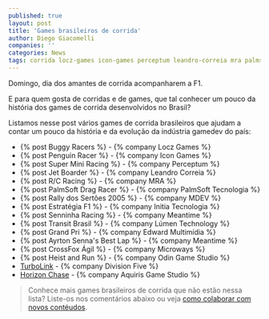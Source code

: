 ```yaml
---
published: true
layout: post
title: 'Games brasileiros de corrida'
author: Diego Giacomelli
companies: ''
categories: News
tags: corrida locz-games icon-games perceptum leandro-correia mra palmsoft-tecnologia mdev initia-tecnologia meantime lumen-technology edward-multimídia microways odin-game-studio division-five aquiris-game-studio
---
```

Domingo, dia dos amantes de corrida acompanharem a F1.

E para quem gosta de corridas e de games, que tal conhecer um pouco da história dos games de corrida desenvolvidos no Brasil?

Listamos nesse post vários games de corrida brasileiros que ajudam a contar um pouco da história e da evolução da indústria gamedev do país:

* {% post Buggy Racers %} - {% company Locz Games %}
* {% post Penguin Racer %} - {% company Icon Games %}
* {% post Super Mini Racing %} - {% company Perceptum %}
* {% post Jet Boarder %} - {% company Leandro Correia %}
* {% post R/C Racing %} - {% company MRA %}
* {% post PalmSoft Drag Racer %} - {% company PalmSoft Tecnologia %}
* {% post Rally dos Sertões 2005 %} - {% company MDEV %}
* {% post Estratégia F1 %} - {% company Initia Tecnologia %}
* {% post Senninha Racing %} - {% company Meantime %}
* {% post Transit Brasil %} - {% company Lúmen Technology %}
* {% post Grand Pri %} - {% company Edward Multimídia %}
* {% post Ayrton Senna's Best Lap %} - {% company Meantime %}
* {% post CrossFox Ágil %} - {% company Microways %}
* {% post Heist and Run %} - {% company Odin Game Studio %}
* [TurboLink](/2015/04/03/previa-de-turbolink) - {% company Division Five %}
* [Horizon Chase](/2015/05/13/previa-de-horizon-chase-da-aquiris-game-studio) - {% company Aquiris Game Studio %}

> Conhece mais games brasileiros de corrida que não estão nessa lista? Liste-os nos comentários abaixo ou veja [como colaborar com novos contéudos](/colabore).